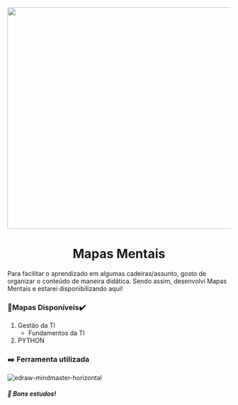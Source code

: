 <div align="center">
<img src="https://user-images.githubusercontent.com/71513260/151648758-ff040416-e554-4311-aa01-aaf090964b6d.png" width="700" height="500"/>
</div>
 
<h1 align="center"> Mapas Mentais</h1>
Para facilitar o aprendizado em algumas cadeiras/assunto, gosto de organizar o conteúdo de maneira didática. Sendo assim, desenvolvi Mapas Mentais e estarei disponibilizando aqui!

### 🧠Mapas Disponíveis✔️  

1. Gestão da TI
    - Fundamentos da TI
2. PYTHON


###  ✒️ Ferramenta utilizada
![edraw-mindmaster-horizontal](https://user-images.githubusercontent.com/71513260/166292544-ce81c847-81fe-4140-bd7d-800efdb6aa02.svg)


##### 🦅 Bons estudos!
